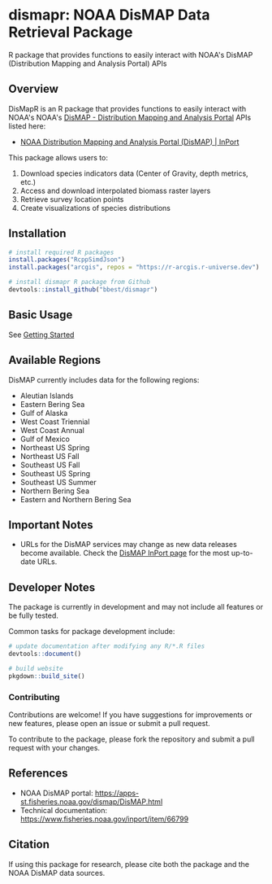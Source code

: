 # dismapr: NOAA DisMAP Data Retrieval Package
R package that provides functions to easily interact with NOAA's DisMAP (Distribution Mapping and Analysis Portal) APIs

## Overview

DisMapR is an R package that provides functions to easily interact with NOAA's NOAA's [DisMAP - Distribution Mapping and Analysis Portal](https://apps-st.fisheries.noaa.gov/dismap/) APIs listed here:

- [NOAA Distribution Mapping and Analysis Portal (DisMAP) | InPort](https://www.fisheries.noaa.gov/inport/item/66799)

This package allows users to:

1. Download species indicators data (Center of Gravity, depth metrics, etc.)
2. Access and download interpolated biomass raster layers
3. Retrieve survey location points
4. Create visualizations of species distributions

## Installation

```r
# install required R packages
install.packages("RcppSimdJson")
install.packages("arcgis", repos = "https://r-arcgis.r-universe.dev")

# install dismapr R package from Github
devtools::install_github("bbest/dismapr")
```

## Basic Usage

See [Getting Started](articles/dismapr.html)

## Available Regions

DisMAP currently includes data for the following regions:

- Aleutian Islands
- Eastern Bering Sea
- Gulf of Alaska
- West Coast Triennial
- West Coast Annual
- Gulf of Mexico
- Northeast US Spring
- Northeast US Fall
- Southeast US Fall
- Southeast US Spring
- Southeast US Summer
- Northern Bering Sea
- Eastern and Northern Bering Sea

## Important Notes

- URLs for the DisMAP services may change as new data releases become available. Check the [DisMAP InPort page](https://www.fisheries.noaa.gov/inport/item/66799) for the most up-to-date URLs.

## Developer Notes

The package is currently in development and may not include all features or be fully tested.

Common tasks for package development include:

```r
# update documentation after modifying any R/*.R files
devtools::document()

# build website
pkgdown::build_site()
```

### Contributing

Contributions are welcome! If you have suggestions for improvements or new features, please open an issue or submit a pull request.

To contribute to the package, please fork the repository and submit a pull request with your changes.

## References

- NOAA DisMAP portal: https://apps-st.fisheries.noaa.gov/dismap/DisMAP.html
- Technical documentation: https://www.fisheries.noaa.gov/inport/item/66799

## Citation

If using this package for research, please cite both the package and the NOAA DisMAP data sources.
